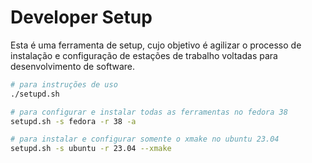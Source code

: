 # Developer Setup

Esta é uma ferramenta de setup, cujo objetivo é agilizar o processo de instalação 
e configuração de estações de trabalho voltadas para desenvolvimento de software.

```bash
# para instruções de uso
./setupd.sh

# para configurar e instalar todas as ferramentas no fedora 38
setupd.sh -s fedora -r 38 -a

# para instalar e configurar somente o xmake no ubuntu 23.04
setupd.sh -s ubuntu -r 23.04 --xmake
```
